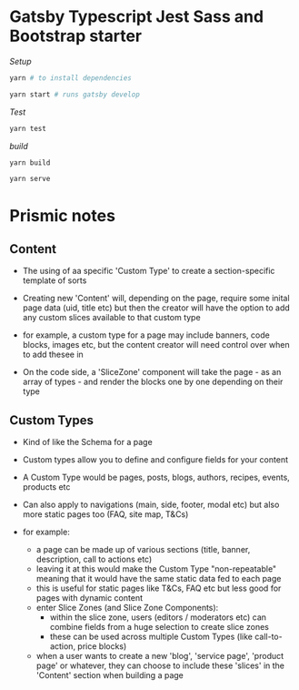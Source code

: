 # Gatsby Typescript Jest Sass and Bootstrap starter

_Setup_

```bash
yarn # to install dependencies

yarn start # runs gatsby develop
```

_Test_

```bash
yarn test
```

_build_

```bash
yarn build

yarn serve
```

# Prismic notes

## Content

-   The using of aa specific 'Custom Type' to create a section-specific template of sorts

-   Creating new 'Content' will, depending on the page, require some inital page data (uid, title etc) but then the creator will have the option to add any custom slices available to that custom type

-   for example, a custom type for a page may include banners, code blocks, images etc, but the content creator will need control over when to add thesee in

-   On the code side, a 'SliceZone' component will take the page - as an array of types - and render the blocks one by one depending on their type

## Custom Types

-   Kind of like the Schema for a page

-   Custom types allow you to define and configure fields for your content

-   A Custom Type would be pages, posts, blogs, authors, recipes, events, products etc

-   Can also apply to navigations (main, side, footer, modal etc) but also more static pages too (FAQ, site map, T&Cs)

-   for example:

    -   a page can be made up of various sections (title, banner, description, call to actions etc)
    -   leaving it at this would make the Custom Type "non-repeatable" meaning that it would have the same static data fed to each page
    -   this is useful for static pages like T&Cs, FAQ etc but less good for pages with dynamic content
    -   enter Slice Zones (and Slice Zone Components):
        -   within the slice zone, users (editors / moderators etc) can combine fields from a huge selection to create slice zones
        -   these can be used across multiple Custom Types (like call-to-action, price blocks)
    -   when a user wants to create a new 'blog', 'service page', 'product page' or whatever, they can choose to include these 'slices' in the 'Content' section when building a page
